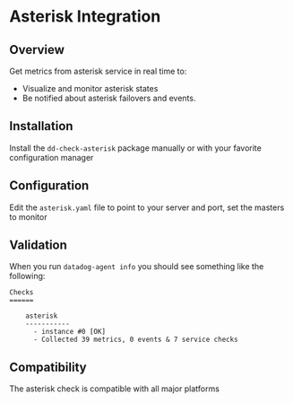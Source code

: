 # Asterisk Integration

## Overview

Get metrics from asterisk service in real time to:

* Visualize and monitor asterisk states
* Be notified about asterisk failovers and events.

## Installation

Install the `dd-check-asterisk` package manually or with your favorite configuration manager

## Configuration

Edit the `asterisk.yaml` file to point to your server and port, set the masters to monitor

## Validation

When you run `datadog-agent info` you should see something like the following:

    Checks
    ======

        asterisk
        -----------
          - instance #0 [OK]
          - Collected 39 metrics, 0 events & 7 service checks

## Compatibility

The asterisk check is compatible with all major platforms

